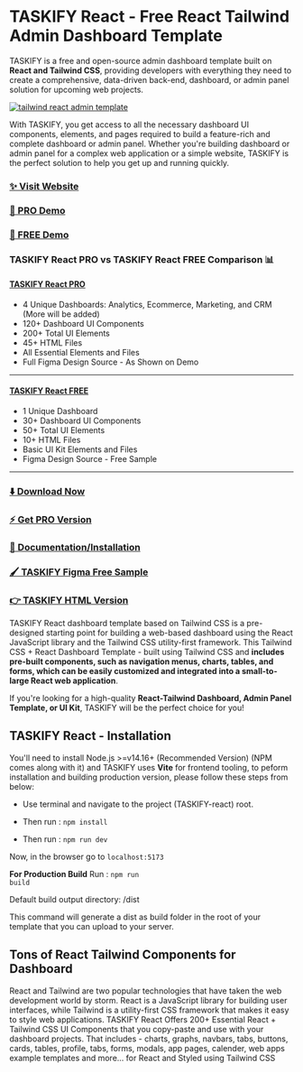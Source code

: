 # TASKIFY React - Free React Tailwind Admin Dashboard Template

TASKIFY is a free and open-source admin dashboard template built on **React and Tailwind CSS**, providing developers with everything they need to create a comprehensive, data-driven back-end,
dashboard, or admin panel solution for upcoming web projects.

[![tailwind react admin template](https://ucarecdn.com/d2a6daed-eb9c-4c2f-8a95-4419c450e23a/TASKIFYreact.jpg)](https://react-demo.TASKIFY.com/)

With TASKIFY, you get access to all the necessary dashboard UI components, elements, and pages required to build a feature-rich and complete dashboard or admin panel. Whether you're building dashboard or admin panel for a complex web application or a simple website, TASKIFY is the perfect solution to help you get up and running quickly.

### [✨ Visit Website](https://TASKIFY.com/)

### [🚀 PRO Demo](https://react-demo.TASKIFY.com/)

### [🚀 FREE Demo](https://free-react-demo.TASKIFY.com/)

### TASKIFY React PRO vs TASKIFY React FREE Comparison 📊

#### [TASKIFY React PRO](https://react-demo.TASKIFY.com/)

- 4 Unique Dashboards: Analytics, Ecommerce, Marketing, and CRM (More will be added)
- 120+ Dashboard UI Components
- 200+ Total UI Elements
- 45+ HTML Files
- All Essential Elements and Files
- Full Figma Design Source - As Shown on Demo

---

#### [TASKIFY React FREE](https://free-react-demo.TASKIFY.com/)

- 1 Unique Dashboard
- 30+ Dashboard UI Components
- 50+ Total UI Elements
- 10+ HTML Files
- Basic UI Kit Elements and Files
- Figma Design Source - Free Sample

---

### [⬇️ Download Now](https://TASKIFY.com/download)

### [⚡ Get PRO Version](https://TASKIFY.com/pricing)

### [📄 Documentation/Installation](https://TASKIFY.com/docs)

### [🖌️ TASKIFY Figma Free Sample](https://www.figma.com/community/file/1214477970819985778)

### [👉 TASKIFY HTML Version](https://github.com/TASKIFY/TASKIFY-free-tailwind-dashboard-template)

TASKIFY React dashboard template based on Tailwind CSS is a pre-designed starting point for building a web-based dashboard using the React JavaScript library and the Tailwind CSS utility-first framework. This Tailwind CSS + React Dashboard Template - built using Tailwind CSS and **includes pre-built components, such as navigation menus, charts, tables, and forms, which can be easily customized and integrated into a small-to-large React web application**.

If you're looking for a high-quality **React-Tailwind Dashboard, Admin Panel Template, or UI Kit**, TASKIFY will be the perfect choice for you!

## TASKIFY React - Installation

You'll need to install Node.js >=v14.16+ (Recommended Version) (NPM comes along with it) and TASKIFY uses **Vite** for frontend tooling, to peform installation and building production version, please follow these steps from below:

- Use terminal and navigate to the project (TASKIFY-react) root.

- Then run : <code>npm install</code>

- Then run : <code>npm run dev</code>

Now, in the browser go to <code>localhost:5173</code>

**For Production Build**
Run : <code>npm run build</code>

Default build output directory: /dist

This command will generate a dist as build folder in the root of your template that you can upload to your server.

## Tons of React Tailwind Components for Dashboard

React and Tailwind are two popular technologies that have taken the web development world by storm. React is a JavaScript library for building user interfaces, while Tailwind is a utility-first CSS framework that makes it easy to style web applications. TASKIFY React Offers 200+ Essential React + Tailwind CSS UI Components that you copy-paste and use with your dashboard projects. That includes - charts, graphs, navbars, tabs, buttons, cards, tables, profile, tabs, forms, modals, app pages, calender, web apps example templates and more... for React and Styled using Tailwind CSS
